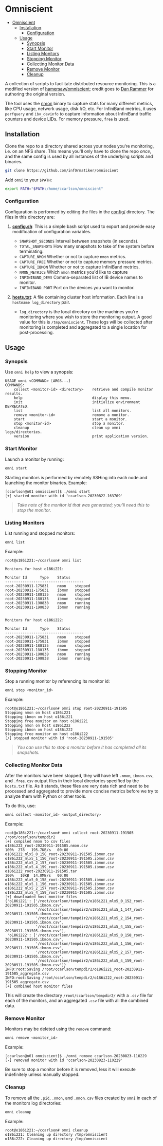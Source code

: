 # Omniscient

<!-- TOC start (generated with https://github.com/derlin/bitdowntoc) -->

- [Omniscient](#omniscient)
  * [Installation](#installation)
    + [Configuration](#configuration)
  * [Usage](#usage)
    + [Synopsis](#synopsis)
    + [Start Monitor](#start-monitor)
    + [Listing Monitors](#listing-monitors)
    + [Stopping Monitor](#stopping-monitor)
    + [Collecting Monitor Data](#collecting-monitor-data)
    + [Remove Monitor](#remove-monitor)
    + [Cleanup](#cleanup)

<!-- TOC end -->

A collection of scripts to facilitate distributed resource monitoring. This is a modified version of 
[hamersaw/omniscient](https://github.com/hamersaw/omniscient); credit goes to [Dan Rammer](https://github.com/hamersaw)
for authoring the original version.

The tool uses the [nmon](https://nmon.sourceforge.io/pmwiki.php) binary to capture stats for many different metrics, like CPU usage, network usage, disk I/O, etc.
For InfiniBand metrics, it uses `perfquery` and `ibv_devinfo` to capture information about
InfiniBand traffic counters and device LIDs.
For memory pressure, `free` is used.

## Installation

Clone the repo to a directory shared across your nodes you're monitoring, i.e. on an NFS share.
This means you'll only have to clone the repo _once_, and the same config is used by all
instances of the underlying scripts and binaries.

```bash
git clone https://github.com/inf0rmatiker/omniscient
```

Add `omni` to your `$PATH`:

```bash
export PATH="$PATH:/home/ccarlson/omniscient"
```

### Configuration

Configuration is performed by editing the files in the [config/](config) directory. The files in this directory are:

1. [**config.sh**](config/config.sh): This is a simple bash script used to export and provide easy modification of configuration variables.
   * `SNAPSHOT_SECONDS` Interval between snapshots (in seconds).
   * `TOTAL_SNAPSHOTS` How many snapshots to take of the system before terminating.
   * `CAPTURE_NMON` Whether or not to capture `nmon` metrics.
   * `CAPTURE_FREE` Whether or not to capture memory pressure metrics.
   * `CAPTURE_IBMON` Whether or not to capture InfiniBand metrics.
   * `NMON_METRICS` Which `nmon` metrics you'd like to capture
   * `INFINIBAND_DEVS` Comma-separated list of IB device names to monitor.
   * `INFINIBAND_PORT` Port on the devices you want to monitor.
   
2. [**hosts.txt**](config/hosts.txt): A file containing cluster host information. Each line is a `hostname log_directory` pair.
   * `log_directory` is the local directory on the machines you're monitoring where you wish to store the monitoring output. 
     A good value for this is `/tmp/omniscient`. These logs will be collected after monitoring is completed and aggregated to 
     a single location for post-processing.

## Usage

### Synopsis

Use `omni help` to view a synopsis:

```console
USAGE omni <COMMAND> [ARGS...]
COMMANDS:
    collect <monitor-id> <directory>    retrieve and compile monitor results.
    help                                display this menu.
    init                                initialize environment DEPRECATED.
    list                                list all monitors.
    remove <monitor-id>                 remove a monitor.
    start                               start a monitor.
    stop <monitor-id>                   stop a monitor.
    cleanup                             clean up omni logs/directories.
    version                             print application version.
```

### Start Monitor

Launch a monitor by running:

```bash
omni start
```

Starting monitors is performed by remotely SSHing into each node and launching the monitor binaries. Example:

```console
[ccarlson@n01 omniscient]$ ./omni start
[+] started monitor with id 'ccarlson-20230822-163709'
```

> *Take note of the monitor id that was generated; you'll need this to stop the monitor.*

### Listing Monitors

List running and stopped monitors:

```bash
omni list
```

Example:

```console
root@o186i221:~/ccarlson# omni list

Monitors for host o186i221:

Monitor Id		Type	Status
------------------------------------
root-20230911-175831	nmon	stopped
root-20230911-175831	ibmon	stopped
root-20230911-180135	nmon	stopped
root-20230911-180135	ibmon	stopped
root-20230911-190838	nmon	running
root-20230911-190838	ibmon	running


Monitors for host o186i222:

Monitor Id		Type	Status
------------------------------------
root-20230911-175831	nmon	stopped
root-20230911-175831	ibmon	stopped
root-20230911-180135	nmon	stopped
root-20230911-180135	ibmon	stopped
root-20230911-190838	nmon	running
root-20230911-190838	ibmon	running

```

### Stopping Monitor

Stop a running monitor by referencing its monitor id:

```bash
omni stop <monitor_id>
```
Example:

```console
root@o186i221:~/ccarlson# omni stop root-20230911-191505
Stopping nmon on host o186i221
Stopping ibmon on host o186i221
Stopping free monitor on host o186i221
Stopping nmon on host o186i222
Stopping ibmon on host o186i222
Stopping free monitor on host o186i222
[/] stopped monitor with id 'root-20230911-191505'
```

> *You can use this to stop a monitor before it has completed all its snapshots.*

### Collecting Monitor Data

After the monitors have been stopped, they will have left `.nmon`, `ibmon.csv`, and `.free.csv` output files
in their local directories specified by the `hosts.txt` file. As it stands, these files
are very data rich and need to be processed and aggregated to provide more concise
metrics before we try to analyze them with Python or other tools.

To do this, use:

```bash
omni collect <monitor_id> <output_directory>
```

Example:

```console
root@o186i221:~/ccarlson# omni collect root-20230911-191505 /root/ccarlson/tempdir2
[+] compiled nmon to csv files
o186i222_root-20230911-191505.nmon.csv                                                                                                   100%  278   195.7KB/s   00:00
o186i222_mlx5_0_158_root-20230911-191505.ibmon.csv
o186i222_mlx5_1_156_root-20230911-191505.ibmon.csv
o186i222_mlx5_2_157_root-20230911-191505.ibmon.csv
o186i222_mlx5_4_159_root-20230911-191505.ibmon.csv
o186i222_root-20230911-191505.tar                                                                                                        100%   10KB  14.0MB/s   00:00
o186i222_mlx5_0_158_root-20230911-191505.ibmon.csv
o186i222_mlx5_1_156_root-20230911-191505.ibmon.csv
o186i222_mlx5_2_157_root-20230911-191505.ibmon.csv
o186i222_mlx5_4_159_root-20230911-191505.ibmon.csv
[+] downloaded host monitor files
{'o186i221': ['/root/ccarlson/tempdir2/o186i221_mlx5_0_152_root-20230911-191505.ibmon.csv',
              '/root/ccarlson/tempdir2/o186i221_mlx5_1_147_root-20230911-191505.ibmon.csv',
              '/root/ccarlson/tempdir2/o186i221_mlx5_2_154_root-20230911-191505.ibmon.csv',
              '/root/ccarlson/tempdir2/o186i221_mlx5_4_155_root-20230911-191505.ibmon.csv'],
 'o186i222': ['/root/ccarlson/tempdir2/o186i222_mlx5_0_158_root-20230911-191505.ibmon.csv',
              '/root/ccarlson/tempdir2/o186i222_mlx5_1_156_root-20230911-191505.ibmon.csv',
              '/root/ccarlson/tempdir2/o186i222_mlx5_2_157_root-20230911-191505.ibmon.csv',
              '/root/ccarlson/tempdir2/o186i222_mlx5_4_159_root-20230911-191505.ibmon.csv']}
INFO:root:Saving /root/ccarlson/tempdir2/o186i221_root-20230911-191505_aggregate.csv
INFO:root:Saving /root/ccarlson/tempdir2/o186i222_root-20230911-191505_aggregate.csv
[+] combined host monitor files
```

This will create the directory `/root/ccarlson/tempdir2/` with a `.csv` file for
each of the monitors, and an aggregated `.csv` file with all the combined data.

### Remove Monitor

Monitors may be deleted using the `remove` command:

```bash
omni remove <monitor_id>
```

Example:

```console
[ccarlson@n01 omniscient]$ ./omni remove ccarlson-20230823-110229
[-] removed monitor with id 'ccarlson-20230823-110229'
```

Be sure to stop a monitor before it is removed, less 
it will execute indefinitely unless manually stopped.

### Cleanup

To remove all the `.pid`, `.nmon`, and `.nmon.csv` files created by `omni` in each
of the monitors log directories:

```bash
omni cleanup
```

Example:

```console
root@o186i221:~/ccarlson# omni cleanup
o186i221: Cleaning up directory /tmp/omniscient
o186i222: Cleaning up directory /tmp/omniscient
```
